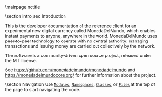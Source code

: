 \mainpage notitle

\section intro_sec Introduction

This is the developer documentation of the reference client for an experimental new digital currency called MonedaDelMundo,
which enables instant payments to anyone, anywhere in the world. MonedaDelMundo uses peer-to-peer technology to operate
with no central authority: managing transactions and issuing money are carried out collectively by the network.

The software is a community-driven open source project, released under the MIT license.

See https://github.com/monedadelmundo/monedadelmundo and https://monedadelmundocore.org/ for further information about the project.

\section Navigation
Use <a href="modules.html"><code>Modules</code></a>, <a href="namespaces.html"><code>Namespaces</code></a>, <a href="classes.html"><code>Classes</code></a>, or <a href="files.html"><code>Files</code></a> at the top of the page to start navigating the code.

